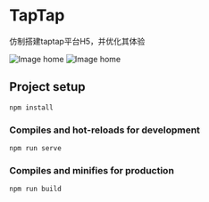 # TapTap
仿制搭建taptap平台H5，并优化其体验

![Image home](http://pic.yupoo.com/jsmask/76f4afb0/7a3e5f03.png)
![Image home](http://pic.yupoo.com/jsmask/e5584fac/a0d4d4d7.png)

## Project setup
```
npm install
```

### Compiles and hot-reloads for development
```
npm run serve
```

### Compiles and minifies for production
```
npm run build
```
